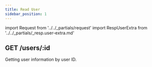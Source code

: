```yaml
---
title: Read User
sidebar_position: 1
---
```


import Request from '../../_partials/request'
import RespUserExtra from '../../_partials/_resp.user-extra.md'

## GET /users/:id

Getting user information by user ID.

<Request title="Get User Information by $USER_ID" url="/users/$USER_ID"/>

<RespUserExtra />

